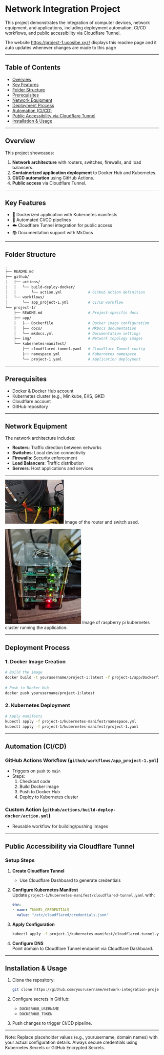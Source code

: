 # Network Integration Project

This project demonstrates the integration of computer devices, network equipment, and applications, including deployment automation, CI/CD workflows, and public accessibility via Cloudflare Tunnel.

The website https://project-1.ucosibe.xyz/ displays this readme page and it auto updates whenever changes are made to this page

---

## Table of Contents

- [Overview](#overview)
- [Key Features](#key-features)
- [Folder Structure](#folder-structure)
- [Prerequisites](#prerequisites)
- [Network Equipment](#network-equipment)
- [Deployment Process](#deployment-process)
- [Automation (CI/CD)](#automation-cicd)
- [Public Accessibility via Cloudflare Tunnel](#public-accessibility-via-cloudflare-tunnel)
- [Installation & Usage](#installation--usage)

---

## Overview

This project showcases:

1. **Network architecture** with routers, switches, firewalls, and load balancers.
2. **Containerized application deployment** to Docker Hub and Kubernetes.
3. **CI/CD automation** using GitHub Actions.
4. **Public access** via Cloudflare Tunnel.

---

## Key Features

- 🐳 Dockerized application with Kubernetes manifests
- 🤖 Automated CI/CD pipelines
- ☁️ Cloudflare Tunnel integration for public access
- 📚 Documentation support with MkDocs

---

## Folder Structure

```bash
.
├── README.md
├── github/
│   ├── actions/
│   │   └── build-deploy-docker/
│   │       └── action.yml            # GitHub Action definition
│   └── workflows/
│       └── app_project-1.yml         # CI/CD workflow
└── project-1/
    ├── README.md                     # Project-specific docs
    ├── app/
    │   ├── Dockerfile                # Docker image configuration
    │   ├── docs/                     # MkDocs documentation
    │   └── mkdocs.yml                # Documentation settings
    ├── img/                          # Network topology images
    └── kubernetes-manifest/
        ├── cloudflared-tunnel.yaml   # Cloudflare Tunnel config
        ├── namespace.yml             # Kubernetes namespace
        └── project-1.yaml            # Application deployment
```

---

## Prerequisites

- Docker & Docker Hub account
- Kubernetes cluster (e.g., Minikube, EKS, GKE)
- Cloudflare account
- GitHub repository

---

## Network Equipment

The network architecture includes:

- **Routers**: Traffic direction between networks
- **Switches**: Local device connectivity
- **Firewalls**: Security enforcement
- **Load Balancers**: Traffic distribution
- **Servers**: Host applications and services

---

![Router and Switch](https://github.com/donbigi/computer_network_project/raw/main/project-1/app/img/router-switch.jpeg)
Image of the router and switch used.

![Router and Switch](https://github.com/donbigi/computer_network_project/raw/main/project-1/app/img/kubernete-cluser.jpeg)
Image of raspberry pi kubernetes cluster running the application.

---

## Deployment Process

### 1. Docker Image Creation

```bash
# Build the image
docker build -t yourusername/project-1:latest -f project-1/app/Dockerfile .

# Push to Docker Hub
docker push yourusername/project-1:latest
```

### 2. Kubernetes Deployment

```bash
# Apply manifests
kubectl apply -f project-1/kubernetes-manifest/namespace.yml
kubectl apply -f project-1/kubernetes-manifest/project-1.yaml
```

---

## Automation (CI/CD)

### GitHub Actions Workflow (`github/workflows/app_project-1.yml`)

- Triggers on `push` to `main`
- Steps:
  1. Checkout code
  2. Build Docker image
  3. Push to Docker Hub
  4. Deploy to Kubernetes cluster

### Custom Action (`github/actions/build-deploy-docker/action.yml`)

- Reusable workflow for building/pushing images

---

## Public Accessibility via Cloudflare Tunnel

### Setup Steps

1. **Create Cloudflare Tunnel**  
   - Use Cloudflare Dashboard to generate credentials

2. **Configure Kubernetes Manifest**  
   Update `project-1/kubernetes-manifest/cloudflared-tunnel.yaml` with:

   ```yaml
   env:
   - name: TUNNEL_CREDENTIALS
     value: "/etc/cloudflared/credentials.json"
   ```

3. **Apply Configuration**

   ```bash
   kubectl apply -f project-1/kubernetes-manifest/cloudflared-tunnel.yaml
   ```

4. **Configure DNS**  
   Point domain to Cloudflare Tunnel endpoint via Cloudflare Dashboard.

---

## Installation & Usage

1. Clone the repository:

   ```bash
   git clone https://github.com/yourusername/network-integration-project.git
   ```

2. Configure secrets in GitHub:
   - `DOCKERHUB_USERNAME`
   - `DOCKERHUB_TOKEN`
3. Push changes to trigger CI/CD pipeline.

---
Note: Replace placeholder values (e.g., yourusername, domain names) with your actual configuration details. Always secure credentials using Kubernetes Secrets or GitHub Encrypted Secrets.
